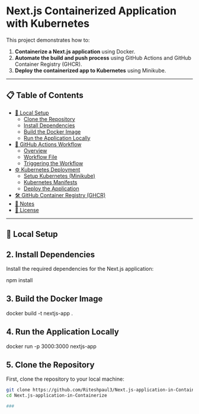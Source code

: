 # Next.js Containerized Application with Kubernetes

This project demonstrates how to:
1. **Containerize a Next.js application** using Docker.
2. **Automate the build and push process** using GitHub Actions and GitHub Container Registry (GHCR).
3. **Deploy the containerized app to Kubernetes** using Minikube.

---

## 📋 Table of Contents

- [🚀 Local Setup](#-local-setup)
  - [Clone the Repository](#1-clone-the-repository)
  - [Install Dependencies](#2-install-dependencies)
  - [Build the Docker Image](#3-build-the-docker-image)
  - [Run the Application Locally](#4-run-the-application-locally)
- [🔧 GitHub Actions Workflow](#-github-actions-workflow)
  - [Overview](#overview)
  - [Workflow File](#workflow-file)
  - [Triggering the Workflow](#triggering-the-workflow)
- [⚙️ Kubernetes Deployment](#%EF%B8%8F-kubernetes-deployment)
  - [Setup Kubernetes (Minikube)](#setup-kubernetes-minikube)
  - [Kubernetes Manifests](#kubernetes-manifests)
  - [Deploy the Application](#deploy-the-application-to-kubernetes)
- [🛠 GitHub Container Registry (GHCR)](#-github-container-registry-ghcr)
- [📝 Notes](#%EF%B8%8F-notes)
- [📜 License](#license)

---

## 🚀 Local Setup

## 2. Install Dependencies

Install the required dependencies for the Next.js application:

npm install

## 3. Build the Docker Image

docker build -t nextjs-app .

## 4. Run the Application Locally

docker run -p 3000:3000 nextjs-app



## 5. Clone the Repository

First, clone the repository to your local machine:

```bash
git clone https://github.com/Riteshpaul3/Next.js-application-in-Containerize.git
cd Next.js-application-in-Containerize

###

